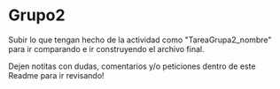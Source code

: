 # Grupo2

Subir lo que tengan hecho de la actividad como "TareaGrupa2_nombre" para ir comparando e ir construyendo el archivo final. 

Dejen notitas con dudas, comentarios y/o peticiones dentro de este Readme para ir revisando! 
